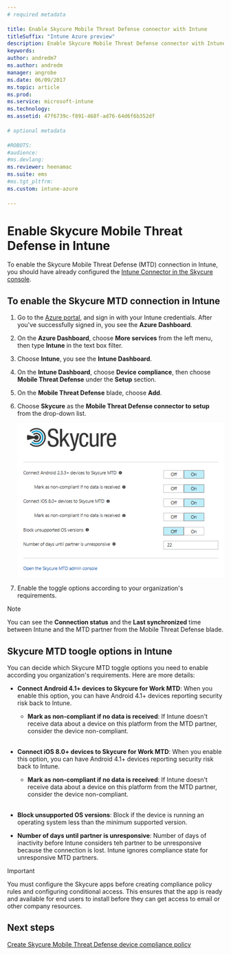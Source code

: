```yaml
---
# required metadata

title: Enable Skycure Mobile Threat Defense connector with Intune
titleSuffix: "Intune Azure preview"
description: Enable Skycure Mobile Threat Defense connector with Intune.
keywords:
author: andredm7
ms.author: andredm
manager: angrobe
ms.date: 06/09/2017
ms.topic: article
ms.prod:
ms.service: microsoft-intune
ms.technology:
ms.assetid: 47f6739c-f891-468f-ad76-64d6f6b352df

# optional metadata

#ROBOTS:
#audience:
#ms.devlang:
ms.reviewer: heenamac
ms.suite: ems
#ms.tgt_pltfrm:
ms.custom: intune-azure

---
```


# Enable Skycure Mobile Threat Defense in Intune

To enable the Skycure Mobile Threat Defense (MTD) connection in Intune, you should have already configured the [Intune Connector in the Skycure console](skycure-mtd-connector-integration.md).

## To enable the Skycure MTD connection in Intune

1. Go to the [Azure portal](https://portal.azure.com), and sign in with your Intune credentials. After you've successfully signed in, you see the **Azure Dashboard**.

2. On the **Azure Dashboard**, choose **More services** from the left menu, then type **Intune** in the text box filter.

3. Choose **Intune**, you see the **Intune Dashboard**.

4. On the **Intune Dashboard**, choose **Device compliance**, then choose **Mobile Threat Defense** under the **Setup** section.

5. On the **Mobile Threat Defense** blade, choose **Add**.

6. Choose **Skycure** as the **Mobile Threat Defense connector to setup** from the drop-down list.

	![Skycure MTD setup in Intune Azure portal](./media/Intune-azure-skycure-1.png)

7. Enable the toggle options according to your organization's requirements.

> [!NOTE]
> You can see the **Connection status** and the **Last synchronized** time between Intune and the MTD partner from the Mobile Threat Defense blade.

## Skycure MTD toogle options in Intune

You can decide which Skycure MTD toggle options you need to enable according you organization's requirements. Here are more details:

- **Connect Android 4.1+ devices to Skycure for Work MTD**: When you enable this option, you can have Android 4.1+ devices reporting security risk back to Intune.
	- **Mark as non-compliant if no data is received**: If Intune doesn't receive data about a device on this platform from the MTD partner, consider the device non-compliant.
<br></br>
- **Connect iOS 8.0+ devices to Skycure for Work MTD**: When you enable this option, you can have Android 4.1+ devices reporting security risk back to Intune.
	- **Mark as non-compliant if no data is received**: If Intune doesn't receive data about a device on this platform from the MTD partner, consider the device non-compliant.
<br></br>
- **Block unsupported OS versions**: Block if the device is running an operating system less than the minimum supported version.

- **Number of days until partner is unresponsive**: Number of days of inactivity before Intune considers teh partner to be unresponsive because the connection is lost. Intune ignores compliance state for unresponsive MTD partners.

> [!IMPORTANT] 
> You must configure the Skycure apps before creating compliance policy rules and configuring conditional access. This ensures that the app is ready and available for end users to install before they can get access to email or other company resources.

## Next steps

[Create Skycure Mobile Threat Defense device compliance policy](skycure-device-compliance-policy-create.md)
